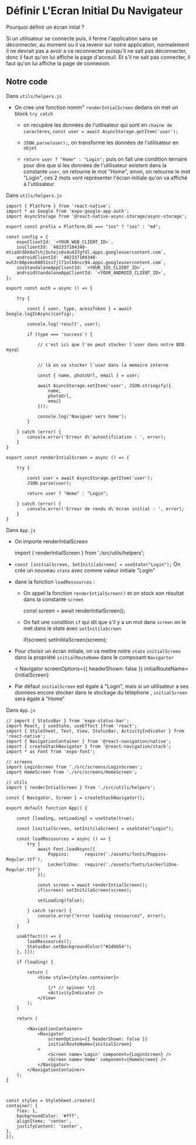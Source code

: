 # Définir L'Ecran Initial Du Navigateur

Pourquoi définir un écran intial ?

Si un utilisateur se connecte puis, il ferme l'application sans se déconnecter, au moment ou il va revenir sur notre application, normalement il ne devrait pas a avoir a ce reconnecter puisqu'il ne sait pas déconnecter, donc il faut qu'on lui affiche la page d'acceuil.
Et s'il ne sait pas connecter, il faut qu'on lui affiche la page de connexion.

## Notre code

Dans `utils/helpers.js`

- On cree une fonction nomm" `renderIntialScreen` dedans on met un block `try catch`

    - on recupère les données de l'utilisateur qui sont en `chaine de caractères`, `const user = await AsyncStorage.getItem('user');`

    - `JSON.parse(user);`, on transforme les données de l'utilisateur en `objet`

    - `return user ? "Home" : "Login";` puis on fait une condition ternaire pour dire que si les données de l'utilisateur existent dans la constante `user`, on retourne le mot "Home", sinon, on retourne le mot "Login", ces 2 mots vont représenter l'écran initiale qu'on va affiché à l'utilisateur

Dans `utils/helpers.js`

    import { Platform } from 'react-native';
    import * as Google from 'expo-google-app-auth';
    import AsyncStorage from '@react-native-async-storage/async-storage';

    export const prefix = Platform.OS === "ios" ? "ios" : "md";

    const config = {
        expoClientId: `<YOUR_WEB_CLIENT_ID>`,
        iosClientId: `402337104340-mtiadn36k0a7chj5utejs0s4u437gfdl.apps.googleusercontent.com`,
        androidClientId: `402337104340-mvh3r80pvmv60051ss7jl71nlk8ncc94.apps.googleusercontent.com`,
        iosStandaloneAppClientId: `<YOUR_IOS_CLIENT_ID>`,
        androidStandaloneAppClientId: `<YOUR_ANDROID_CLIENT_ID>`,
    };

    export const auth = async () => {

        try {
            
            const { user, type, acessToken } = await Google.logInAsync(config);

            console.log('result', user);

            if (type === 'success') {
                
                // c'est ici que l'on peut stocker l'user dans notre BDD mysql


                // là on va stocker l'user dans la memoire interne

                const { name, photoUrl, email } = user;

                await AsyncStorage.setItem('user', JSON.stringify({
                    name,
                    photoUrl,
                    email
                }));

                console.log('Naviguer vers home');
            }

        } catch (error) {
            console.error('Erreur d\'autentification : ', error);
        }
    }

    export const renderIntialScreen = async () => {

        try {

            const user = await AsyncStorage.getItem('user');
            JSON.parse(user);

            return user ? "Home" : "Login";
            
        } catch (error) {
            console.error('Erreur de rendu d\'écran initial : ', error);
        }
    }

Dans `App.js`

- On importe renderIntialScreen 

    import { renderIntialScreen } from './src/utils/helpers';

- `const [initialScreen, SetInitilaScreen] = useState("Login");` On crée un nouveau `state` avec comme valeur initiale "Login" 

- dane la fonction `loadRessources` : 

    - On appel la fonction `renderIntialScreen()` et on stock son résultat dans la constante `screen`

        const screen = await renderIntialScreen();

    - On fait une condition `if` qui dit que s'il y a un mot dans `screen` on le met dans le state avec `setInitilaScreen`
    
        if(screen) setInitilaScreen(screen); 

- Pour choisir un écran initiale, on va mettre notre `state` `initialScreen` dans la propriété `initialRouteName` dans le composant `Navigartor` 


    < Navigator 
        screenOptions={{ headerShown: false }}
        initialRouteName={initialScreen}
    >

- Par défaut `initialScreen` est égale à "Login", mais si un utilisateur a ses données encore stocker dans le stockage du téléphone , `initialScreen` sera égale à "Home"

Dans `App.js`

    // import { StatusBar } from 'expo-status-bar';
    import React, { useState, useEffect }from 'react';
    import { StyleSheet, Text, View, StatusBar, ActivityIndicator } from 'react-native';
    import { NavigationContainer } from '@react-navigation/native';
    import { createStackNavigator } from '@react-navigation/stack';
    import * as Font from 'expo-font';

    // screens
    import LoginScreen from './src/screens/LoginScreen';
    import HomeScreen from './src/screens/HomeScreen';

    // utils
    import { renderIntialScreen } from './src/utils/helpers';

    const { Navigator, Screen } = createStackNavigator();

    export default function App() {

        const [loading, setLoading] = useState(true);

        const [initialScreen, setInitilaScreen] = useState("Login");

        const loadRessources = async () => {
            try {
                await Font.loadAsync({
                    Poppins:      require('./assets/fonts/Poppins-Regular.ttf'),
                    LeckerliOne:  require('./assets/fonts/LeckerliOne-Regular.ttf')
                });

                const screen = await renderIntialScreen();
                if(screen) setInitilaScreen(screen);

                setLoading(false);

            } catch (error) {
                console.error("error loading ressources", error);
            }        
        }

        useEffect(() => {
            loadRessources();
            StatusBar.setBackgroundColor("#2dbb54");
        }, []);

        if (loading) {
            
            return (
                <View style={styles.container}>

                    {/* // spinner */}
                    <ActivityIndicator />
                </View>
            );
        }

        return (
        
            <NavigationContainer>
                <Navigator 
                    screenOptions={{ headerShown: false }}
                    initialRouteName={initialScreen}
                >
                    <Screen name='Login' component={LoginScreen} />
                    <Screen name='Home' component={HomeScreen} />
                </Navigator>
            </NavigationContainer>
        );
    }



    const styles = StyleSheet.create({
    container: {
        flex: 1,
        backgroundColor: '#fff',
        alignItems: 'center',
        justifyContent: 'center',
    },
    });

